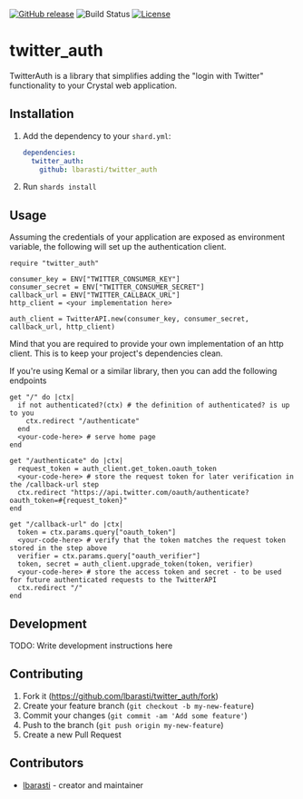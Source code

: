 [![GitHub release](https://img.shields.io/github/release/lbarasti/twitter_auth.svg)](https://github.com/lbarasti/twitter_auth/releases)
![Build Status](https://github.com/lbarasti/twitter_auth/workflows/build/badge.svg)
[![License](https://img.shields.io/badge/license-MIT-blue.svg)](https://opensource.org/licenses/MIT)

# twitter_auth

TwitterAuth is a library that simplifies adding the "login with Twitter" functionality to your Crystal web application.

## Installation

1. Add the dependency to your `shard.yml`:

   ```yaml
   dependencies:
     twitter_auth:
       github: lbarasti/twitter_auth
   ```

2. Run `shards install`

## Usage

Assuming the credentials of your application are exposed as environment variable, the following will set up the authentication client.
```crystal
require "twitter_auth"

consumer_key = ENV["TWITTER_CONSUMER_KEY"]
consumer_secret = ENV["TWITTER_CONSUMER_SECRET"]
callback_url = ENV["TWITTER_CALLBACK_URL"]
http_client = <your implementation here>

auth_client = TwitterAPI.new(consumer_key, consumer_secret, callback_url, http_client)
```

Mind that you are required to provide your own implementation of an http client. This is to keep your project's dependencies clean.

If you're using Kemal or a similar library, then you can add the following endpoints

```crystal
get "/" do |ctx|
  if not authenticated?(ctx) # the definition of authenticated? is up to you
    ctx.redirect "/authenticate"
  end
  <your-code-here> # serve home page
end

get "/authenticate" do |ctx|
  request_token = auth_client.get_token.oauth_token
  <your-code-here> # store the request token for later verification in the /callback-url step
  ctx.redirect "https://api.twitter.com/oauth/authenticate?oauth_token=#{request_token}"
end

get "/callback-url" do |ctx|
  token = ctx.params.query["oauth_token"]
  <your-code-here> # verify that the token matches the request token stored in the step above
  verifier = ctx.params.query["oauth_verifier"]
  token, secret = auth_client.upgrade_token(token, verifier)
  <your-code-here> # store the access token and secret - to be used for future authenticated requests to the TwitterAPI
  ctx.redirect "/"
end
```

## Development

TODO: Write development instructions here

## Contributing

1. Fork it (<https://github.com/lbarasti/twitter_auth/fork>)
2. Create your feature branch (`git checkout -b my-new-feature`)
3. Commit your changes (`git commit -am 'Add some feature'`)
4. Push to the branch (`git push origin my-new-feature`)
5. Create a new Pull Request

## Contributors

- [lbarasti](https://github.com/lbarasti) - creator and maintainer
